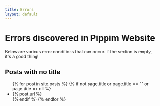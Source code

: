 ```yaml
---
title: Errors
layout: default
---
```


# Errors discovered in Pippim Website

Below are various error conditions that can occur. If the section
is empty, it's a good thing!

## Posts with no title

<ul>
  {% for post in site.posts %}
   {% if not page.title or page.title == "" or page.title == nil %}
    <li>
      {% post.url %}
    </li>
   {% endif %}
  {% endfor %}
</ul>
